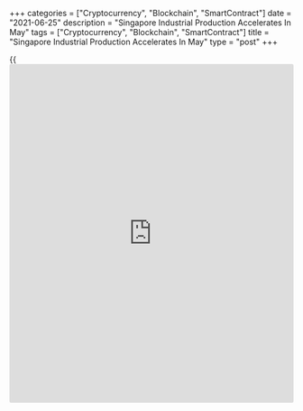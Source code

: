 +++
categories = ["Cryptocurrency", "Blockchain", "SmartContract"]
date = "2021-06-25"
description = "Singapore Industrial Production Accelerates In May"
tags = ["Cryptocurrency", "Blockchain", "SmartContract"]
title = "Singapore Industrial Production Accelerates In May"
type = "post"
+++

{{<iframe id="large-banner" src="https://www.bounty.group/#slide=11.0" width="100%" height="600" scrolling="no" style="border: 0px solid rgb(216, 221, 230); border-radius: 3px;">}}

Singapore's industrial production accelerated in May, data from the
Economic Development Board showed on Friday.

Industrial output surged 30.0 percent year-on-year in May, following a
2.3 percent rise in March. Production was forecast to increase 23.6
percent.

Excluding biomedical manufacturing, industrial production grew 29.0
percent yearly in May, following a 11.3 percent rise in the preceding
month.

On a monthly basis, industrial production rose 7.2 percent in May, after
a 0.4 percent decline in the previous month. Economists had expected a
0.9 percent fall.

Precision engineering output accelerated 58.6 percent annually in May
and transport engineering gained 44.0 percent. General manufacturing
output grew 27.8 percent and biomedical manufacturing increased 35.6
percent.

Production of electronics surged 23.2 percent and that of chemicals rose
16.2 percent.

For comments and feedback [contact](https://www.playgroundfx.com/contact/): editorial@rtt[news](https://www.letsplayfx.com/blog/forex-news-website/).com

[Economic News][1]

 **What parts of the world are seeing the best (and worst) economic
performances lately? Click[here][2] to check out our [Econ Scorecard][2]
and find out! See up-to-the-moment [ranking](https://www.playgroundfx.com/blog/crypto-exchange-ranking/)s for the best and worst
performers in [GDP][3], [unemployment rate][4], [inflation][5] and much
more.**

   1. www.rtt[news](https://www.letsplayfx.com/blog/forex-news-website/).com/Content/EconomicNews.aspx
   2. www.rtt[news](https://www.letsplayfx.com/blog/forex-news-website/).com/economic-scorecard/world-rank/retail-sales/highest-performance.aspx
   3. www.rtt[news](https://www.letsplayfx.com/blog/forex-news-website/).com/economic-scorecard/world-rank/GDP/highest-performance.aspx
   4. www.rtt[news](https://www.letsplayfx.com/blog/forex-news-website/).com/economic-scorecard/world-rank/unemployment-rate/lowest-performance.aspx
   5. www.rtt[news](https://www.letsplayfx.com/blog/forex-news-website/).com/economic-scorecard/world-rank/CPI/highest-performance.aspx